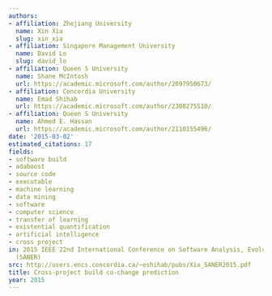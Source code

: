 ```yaml
---
authors:
- affiliation: Zhejiang University
  name: Xin Xia
  slug: xin_xia
- affiliation: Singapore Management University
  name: David Lo
  slug: david_lo
- affiliation: Queen S University
  name: Shane McIntosh
  url: https://academic.microsoft.com/author/2097950673/
- affiliation: Concordia University
  name: Emad Shihab
  url: https://academic.microsoft.com/author/2308275510/
- affiliation: Queen S University
  name: Ahmed E. Hassan
  url: https://academic.microsoft.com/author/2110155496/
date: '2015-03-02'
estimated_citations: 17
fields:
- software build
- adaboost
- source code
- executable
- machine learning
- data mining
- software
- computer science
- transfer of learning
- existential quantification
- artificial intelligence
- cross project
in: 2015 IEEE 22nd International Conference on Software Analysis, Evolution, and Reengineering
  (SANER)
src: http://users.encs.concordia.ca/~eshihab/pubs/Xia_SANER2015.pdf
title: Cross-project build co-change prediction
year: 2015
---
```

